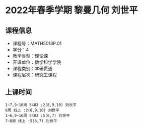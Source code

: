 # 2022年春季学期 黎曼几何 刘世平






## 课程信息

- 课程号：MATH5013P.01
- 学分：4
- 教学类型：理论课
- 开课单位：数学科学学院
- 课程类别：本研贯通
- 课程层次：研究生课程

## 上课时间

```
1~7,9~16周 5403 :2(8,9,10) 刘世平
8周 线上 :2(8,9,10) 刘世平
1~6,9~16周 5403 :5(6,7) 刘世平
7~8周 线上 :5(6,7) 刘世平
```


